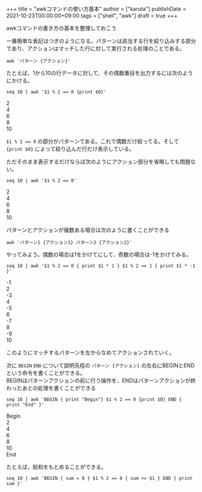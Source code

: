 +++
title = "awkコマンドの使い方基本"
author = ["karuta"]
publishDate = 2021-10-23T00:00:00+09:00
tags = ["shell", "awk"]
draft = true
+++

awkコマンドの書き方の基本を整理しておこう  

<!--more-->  

一番簡単な表記はつぎのようになる。パターンは該当する行を絞り込みする部分であり、アクションはマッチした行に対して実行される処理のことである。  

```shell
awk 'パターン {アクション}'
```

たとえば、1から10の行データに対して、その偶数番目を出力するには次のようにかける。  

```shell
seq 10 | awk '$1 % 2 == 0 {print $0}'
```

2  
4  
6  
8  
10  

`$1 % 2 == 0` の部分がパターンである。これで偶数だけ絞ってる。そして `{print $0}` によって絞り込んだ行だけ表示している。  

ただそのまま表示するだけならば次のようにアクション部分を省略しても問題ない。  

```shell
seq 10 | awk '$1 % 2 == 0'
```

2  
4  
6  
8  
10  

パターンとアクションが複数ある場合は次のように書くことができる  

```shell
awk 'パターン1 {アクション1} パターン2 {アクション2}'
```

やってみよう。偶数の場合は1をかけてにして、奇数の場合は-1をかけてみる。  

```shell
seq 10 | awk '$1 % 2 == 0 { print $1 * 1 } $1 % 2 == 1 { print $1 * -1 }'
```

-1  
2  
-3  
4  
-5  
6  
-7  
8  
-9  
10  

このようにマッチするパターンを左からなめてアクションされていく。  

次に `BEGIN` `END` について説明先程の `パターン {アクション}` の左右にBEGINとENDという命令を書くことができる。  
BEGINはパターンアクションの前に行う操作を、ENDはパターンアクションが終わったあとの処理を書くことができる  

```shell
seq 10 | awk 'BEGIN { print "Begin"} $1 % 2 == 0 {print $0} END { print "End" }'
```

Begin  
2  
4  
6  
8  
10  
End  

たとえば、総和をもとめることができる。  

```shell
seq 10 | awk 'BEGIN { sum = 0 } $1 % 2 == 0 { sum += $1 } END { print sum }'
```
